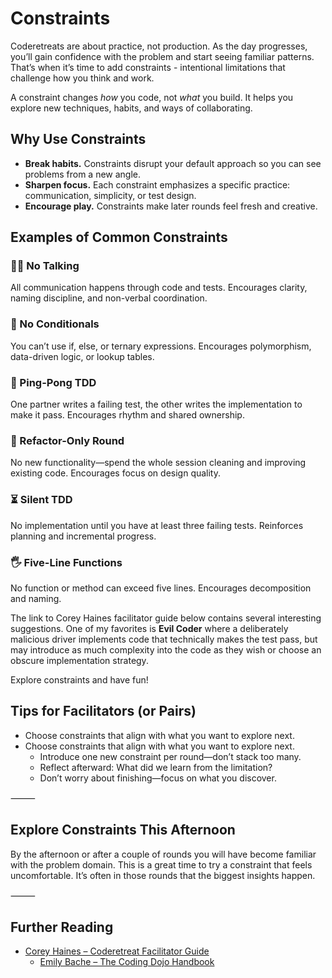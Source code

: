 # Constraints

Coderetreats are about practice, not production. As the day progresses, you’ll gain confidence with the problem and start seeing familiar patterns. That’s when it’s time to add constraints - intentional limitations that challenge how you think and work.

A constraint changes *how* you code, not *what* you build. It helps you explore new techniques, habits, and ways of collaborating.

## Why Use Constraints

- **Break habits.** Constraints disrupt your default approach so you can see problems from a new angle.
- **Sharpen focus.** Each constraint emphasizes a specific practice: communication, simplicity, or test design.
- **Encourage play.** Constraints make later rounds feel fresh and creative.

## Examples of Common Constraints

### 🧍‍♀️ No Talking

All communication happens through code and tests. Encourages clarity, naming discipline, and non-verbal coordination.

### 🧠 No Conditionals

You can’t use if, else, or ternary expressions. Encourages polymorphism, data-driven logic, or lookup tables.

### 💬 Ping-Pong TDD

One partner writes a failing test, the other writes the implementation to make it pass. Encourages rhythm and shared ownership.

### 🔁 Refactor-Only Round

No new functionality—spend the whole session cleaning and improving existing code. Encourages focus on design quality.

### ⏳ Silent TDD

No implementation until you have at least three failing tests. Reinforces planning and incremental progress.

### 🖐 Five-Line Functions

No function or method can exceed five lines. Encourages decomposition and naming.

The link to Corey Haines facilitator guide below contains several interesting suggestions. One of my favorites is **Evil Coder** where a deliberately malicious driver implements code that technically makes the test pass, but may introduce as much complexity into the code as they wish or choose an obscure implementation strategy.

Explore constraints and have fun!

## Tips for Facilitators (or Pairs)

  - Choose constraints that align with what you want to explore next.
  - Choose constraints that align with what you want to explore next.
	- Introduce one new constraint per round—don’t stack too many.
	- Reflect afterward: What did we learn from the limitation?
	- Don’t worry about finishing—focus on what you discover.

⸻

## Explore Constraints This Afternoon

By the afternoon or after a couple of rounds you will have become familiar with the problem domain. This is a great time to try a constraint that feels uncomfortable. It’s often in those rounds that the biggest insights happen.

⸻

## Further Reading

  - [Corey Haines – Coderetreat Facilitator Guide](https://coderetreat.org/facilitators/constraints/)
	- [Emily Bache – The Coding Dojo Handbook](https://leanpub.com/codingdojohandbook)
